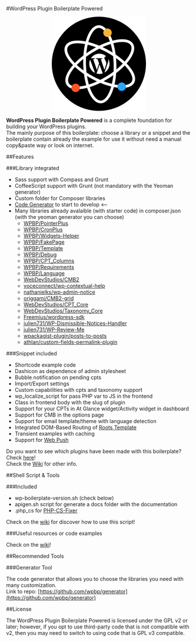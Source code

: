 #WordPress Plugin Boilerplate Powered
<p align="center">
<img src="./assets/icon-256x256.png" alt="Logo" title="Logo">
</p>

**WordPress Plugin Boilerplate Powered** is a complete foundation for building your WordPress plugins.   
The mainly purpose of this boilerplate: choose a library or a snippet and the boilerplate contain already the example for use it without need a manual copy&paste way or look on internet.  

##Features

###Library integrated

* Sass support with Compass and Grunt
* CoffeeScript support with Grunt (not mandatory with the Yeoman generator)
* Custom folder for Composer libraries
* [Code Generator](https://github.com/WPBP/WordPress-Plugin-Boilerplate-Powered#generator-tool) to start to develop <--
* Many libraries already avalaible (with starter code) in composer.json (with the yeoman generator you can choose)
	* [WPBP/PointerPlus](https://github.com/WPBP/PointerPlus)
	* [WPBP/CronPlus](https://github.com/WPBP/CronPlus)
	* [WPBP/Widgets-Helper](https://github.com/WPBP/Widgets-Helper)
	* [WPBP/FakePage](https://github.com/WPBP/FakePage)
	* [WPBP/Template](https://github.com/WPBP/Template)
	* [WPBP/Debug](https://github.com/WPBP/Debug)
	* [WPBP/CPT_Columns](https://github.com/WPBP/CPT_Columns)
	* [WPBP/Requirements](https://github.com/WPBP/Requirements)
	* [WPBP/Language](https://github.com/WPBP/Language)
	* [WebDevStudios/CMB2](https://github.com/WebDevStudios/CMB2)
	* [voceconnect/wp-contextual-help](https://github.com/voceconnect/wp-contextual-help)
	* [nathanielks/wp-admin-notice](https://github.com/nathanielks/wordpress-admin-notice)
	* [origgami/CMB2-grid](https://github.com/origgami/cmb2-grid)
	* [WebDevStudios/CPT_Core](https://github.com/WebDevStudios/CPT_Core)
	* [WebDevStudios/Taxonomy_Core](https://github.com/WebDevStudios/Taxonomy_Core)
	* [Freemius/wordpress-sdk](https://github.com/Freemius/wordpress-sdk)
	* [julien731/WP-Dismissible-Notices-Handler](https://github.com/julien731/wp-dismissible-notices-handler)
	* [julien731/WP-Review-Me](https://github.com/julien731/WP-Review-Me)
	* [wpackagist-plugin/posts-to-posts](https://github.com/scribu/wp-posts-to-posts)
	* [athlan/custom-fields-permalink-plugin](https://github.com/athlan/wordpress-custom-fields-permalink-plugin)

###Snippet included

* Shortcode example code
* Dashicon as dependence of admin stylesheet
* Bubble notification on pending cpts
* Import/Export settings
* Custom capabilities with cpts and taxonomy support
* wp_localize_script for pass PHP var to JS in the frontend
* Class in frontend body with the slug of plugin
* Support for your CPTs in At Glance widget/Activity widget in dashboard
* Support for CMB in the options page
* Support for email template/theme with language detection
* Integrated DOM-Based Routing of [Roots Template](https://github.com/roots/roots/blob/master/assets/js/_main.js)
* Transient examples with caching
* Support for [Web Push](https://wordpress.org/plugins/web-push/)

Do you want to see which plugins have been made with this boilerplate? Check [here](https://github.com/WPBP/WordPress-Plugin-Boilerplate-Powered/wiki/Plugin-made-with-this-Boilerplate)!  
Check the [Wiki](https://github.com/WPBP/WordPress-Plugin-Boilerplate-Powered/wiki/) for other info.

##Shell Script & Tools

###Included

* wp-boilerplate-version.sh (check below)
* apigen.sh script for generate a docs folder with the documentation
* .php_cs for [PHP-CS-Fixer](https://github.com/FriendsOfPHP/PHP-CS-Fixer)

Check on the [wiki](https://github.com/Mte90/WordPress-Plugin-Boilerplate-Powered/wiki/How-use-the-Scripts-and-CLI-tools) for discover how to use this script!

###Useful resources or code examples

Check on the [wiki](https://github.com/Mte90/WordPress-Plugin-Boilerplate-Powered/wiki/Useful-resources-or-code-examples)!

##Recommended Tools

###Generator Tool

The code generator that allows you to choose the libraries you need with many customization.  
Link to repo: [https://github.com/wpbp/generator](https://github.com/wpbp/generator)

##License

The WordPress Plugin Boilerplate Powered is licensed under the GPL v2 or later; however, if you opt to use third-party code that is not compatible with v2, then you may need to switch to using code that is GPL v3 compatible.